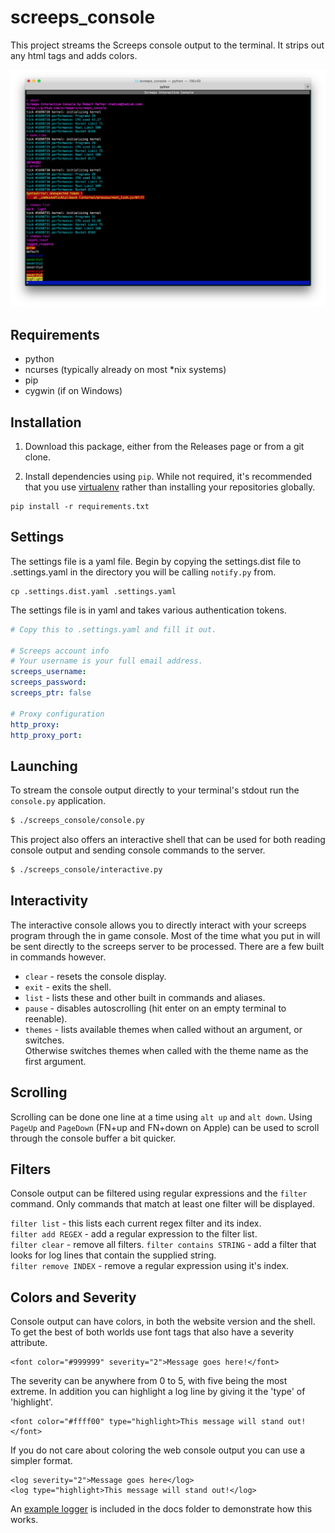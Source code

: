 # screeps_console

This project streams the Screeps console output to the terminal. It strips out
any html tags and adds colors.

![Screeps Interactive Console](docs/screenshot.png?raw=true "Screeps Interactive Console")


## Requirements

* python
* ncurses (typically already on most \*nix systems)
* pip
* cygwin (if on Windows)


## Installation

1. Download this package, either from the Releases page or from a git clone.

2. Install dependencies using `pip`. While not required, it's recommended that
   you use [virtualenv](http://www.bogotobogo.com/python/python_virtualenv_virtualenvwrapper.php)
   rather than installing your repositories globally.

```
pip install -r requirements.txt
```


## Settings

The settings file is a yaml file. Begin by copying the settings.dist file to
.settings.yaml in the directory you will be calling `notify.py` from.

```
cp .settings.dist.yaml .settings.yaml
```

The settings file is in yaml and takes various authentication tokens.

```yaml
# Copy this to .settings.yaml and fill it out.

# Screeps account info
# Your username is your full email address.
screeps_username:
screeps_password:
screeps_ptr: false

# Proxy configuration
http_proxy:
http_proxy_port:
```


## Launching

To stream the console output directly to your terminal's stdout run the
`console.py` application.

```bash
$ ./screeps_console/console.py
```

This project also offers an interactive shell that can be used for both reading
console output and sending console commands to the server.

```bash
$ ./screeps_console/interactive.py
```


## Interactivity

The interactive console allows you to directly interact with your screeps
program through the in game console. Most of the time what you put in will be
sent directly to the screeps server to be processed. There are a few built in
commands however.

* `clear` - resets the console display.
* `exit` - exits the shell.
* `list` - lists these and other built in commands and aliases.
* `pause` - disables autoscrolling (hit enter on an empty terminal to reenable).
* `themes` - lists available themes when called without an argument, or switches.  
  Otherwise switches themes when called with the theme name as the first
  argument.


## Scrolling

Scrolling can be done one line at a time using `alt up` and `alt down`. Using
`PageUp` and `PageDown` (FN+up and FN+down on Apple) can be used to scroll
through the console buffer a bit quicker.


## Filters

Console output can be filtered using regular expressions and the `filter`
command. Only commands that match at least one filter will be displayed.

`filter list` - this lists each current regex filter and its index.  
`filter add REGEX` - add a regular expression to the filter list.  
`filter clear` - remove all filters.
`filter contains STRING` - add a filter that looks for log lines that contain the
  supplied string.   
`filter remove INDEX` - remove a regular expression using it's index.  


## Colors and Severity

Console output can have colors, in both the website version and the shell. To
get the best of both worlds use font tags that also have a severity attribute.

```
<font color="#999999" severity="2">Message goes here!</font>
```

The severity can be anywhere from 0 to 5, with five being the most extreme. In
addition you can highlight a log line by giving it the 'type' of 'highlight'.

```
<font color="#ffff00" type="highlight>This message will stand out!</font>
```

If you do not care about coloring the web console output you can use a simpler
format.

```
<log severity="2">Message goes here</log>
<log type="highlight>This message will stand out!</log>
```

An [example logger](docs/ExampleLogger.js) is included in the docs folder to
demonstrate how this works.
